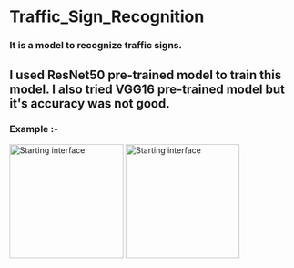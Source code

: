 # Traffic_Sign_Recognition
<h3>It is a model to recognize traffic signs.</h3> 
<h2>I used ResNet50 pre-trained model to train this model. I also tried VGG16 pre-trained model but it's accuracy was not good.
 <h3>Example :-</h3>
<span>
  <img src="result.png" width="200" height:"220" title="Starting interface">
</span>
<span >
  <img src="result2.png" width="200" height:"220" title="Starting interface">
</span>
